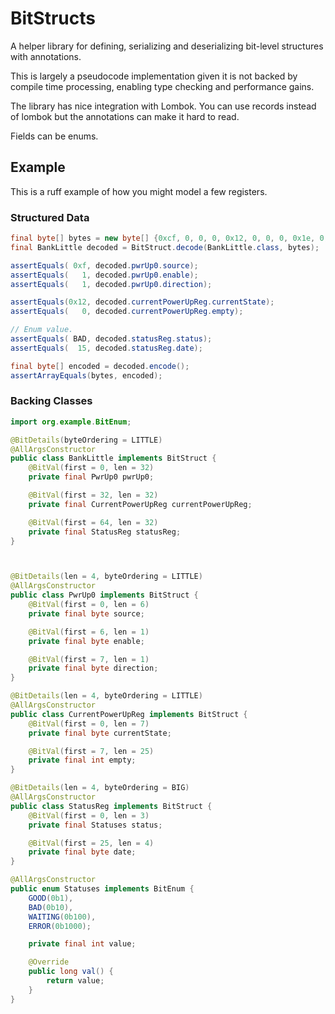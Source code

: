 # BitStructs
A helper library for defining, serializing and deserializing bit-level structures with annotations.

This is largely a pseudocode implementation given it is not backed by compile time processing, enabling type checking and performance gains.

The library has nice integration with Lombok. You can use records instead of lombok but the annotations can make it hard to read. 

Fields can be enums. 

## Example
This is a ruff example of how you might model a few registers.

### Structured Data
```java
final byte[] bytes = new byte[] {0xcf, 0, 0, 0, 0x12, 0, 0, 0, 0x1e, 0, 0, 2};
final BankLittle decoded = BitStruct.decode(BankLittle.class, bytes);

assertEquals( 0xf, decoded.pwrUp0.source);
assertEquals(   1, decoded.pwrUp0.enable);
assertEquals(   1, decoded.pwrUp0.direction);

assertEquals(0x12, decoded.currentPowerUpReg.currentState);
assertEquals(   0, decoded.currentPowerUpReg.empty);

// Enum value.
assertEquals( BAD, decoded.statusReg.status);
assertEquals(  15, decoded.statusReg.date);

final byte[] encoded = decoded.encode();
assertArrayEquals(bytes, encoded);
```

### Backing Classes

```java
import org.example.BitEnum;

@BitDetails(byteOrdering = LITTLE)
@AllArgsConstructor
public class BankLittle implements BitStruct {
    @BitVal(first = 0, len = 32)
    private final PwrUp0 pwrUp0;

    @BitVal(first = 32, len = 32)
    private final CurrentPowerUpReg currentPowerUpReg;

    @BitVal(first = 64, len = 32)
    private final StatusReg statusReg;
}



@BitDetails(len = 4, byteOrdering = LITTLE)
@AllArgsConstructor
public class PwrUp0 implements BitStruct {
    @BitVal(first = 0, len = 6)
    private final byte source;

    @BitVal(first = 6, len = 1)
    private final byte enable;

    @BitVal(first = 7, len = 1)
    private final byte direction;
}

@BitDetails(len = 4, byteOrdering = LITTLE)
@AllArgsConstructor
public class CurrentPowerUpReg implements BitStruct {
    @BitVal(first = 0, len = 7)
    private final byte currentState;

    @BitVal(first = 7, len = 25)
    private final int empty;
}

@BitDetails(len = 4, byteOrdering = BIG)
@AllArgsConstructor
public class StatusReg implements BitStruct {
    @BitVal(first = 0, len = 3)
    private final Statuses status;

    @BitVal(first = 25, len = 4)
    private final byte date;
}

@AllArgsConstructor
public enum Statuses implements BitEnum {
    GOOD(0b1),
    BAD(0b10),
    WAITING(0b100),
    ERROR(0b1000);

    private final int value;

    @Override
    public long val() {
        return value;
    }
}
```
